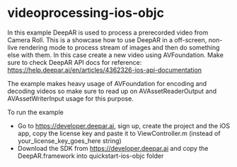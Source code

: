 # videoprocessing-ios-objc

In this example DeepAR is used to process a prerecorded video from Camera Roll. This is a showcase how to use DeepAR in a off-screen, non-live rendering mode to process stream of images and then do something else with them. In this case create a new video using AVFoundation. Make sure to check DeepAR API docs for reference: https://help.deepar.ai/en/articles/4362326-ios-api-documentation

The example makes heavy usage of AVFoundation for encoding and decoding videos so make sure to read up on AVAssetReaderOutput and AVAssetWriterInput usage for this purpose.

To run the example
* Go to https://developer.deepar.ai, sign up, create the project and the iOS app, copy the license key and paste it to ViewController.m (instead of your_license_key_goes_here string)
* Download the SDK from https://developer.deepar.ai and copy the DeepAR.framework into quickstart-ios-objc folder